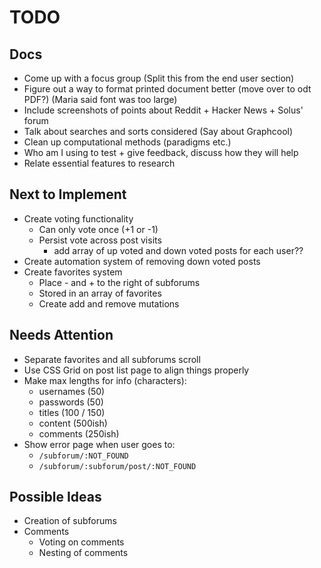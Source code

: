 # TODO

## Docs
- Come up with a focus group (Split this from the end user section)
- Figure out a way to format printed document better (move over to odt   PDF?) (Maria said font was too large)
- Include screenshots of points about Reddit + Hacker News + Solus' forum
- Talk about searches and sorts considered (Say about Graphcool)
- Clean up computational methods (paradigms etc.)
- Who am I using to test + give feedback, discuss how they will help
- Relate essential features to research

## Next to Implement
- Create voting functionality
  - Can only vote once (+1 or -1)
  - Persist vote across post visits
    - add array of up voted and down voted posts for each user??
- Create automation system of removing down voted posts
- Create favorites system
  - Place - and + to the right of subforums
  - Stored in an array of favorites
  - Create add and remove mutations

## Needs Attention
- Separate favorites and all subforums scroll
- Use CSS Grid on post list page to align things properly
- Make max lengths for info (characters):
  - usernames (50)
  - passwords (50)
  - titles (100 / 150)
  - content (500ish)
  - comments (250ish)
- Show error page when user goes to:
  - `/subforum/:NOT_FOUND`
  - `/subforum/:subforum/post/:NOT_FOUND`

## Possible Ideas
- Creation of subforums
- Comments
  - Voting on comments
  - Nesting of comments
